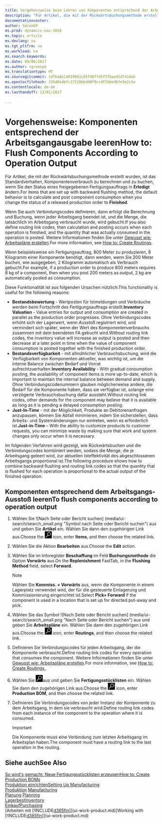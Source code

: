 ```yaml
---
title: Vorgehensweise beim Leeren von Komponenten entsprechend der Arbeitsgangsausgabe leeren
description: "Für Artikel, die mit der Rückwärtsbuchungsmethode erstellt wurden, ist das Standardverhalten, Komponentenverbrauch zu berechnen und zu buchen, wenn Sie den Status eines freigegebenen Fertigungsauftrags in **Erledigt** ändern. Weitere Informationen finden Sie unter Entnahmemethoden."
documentationcenter: 
author: SorenGP
ms.prod: dynamics-nav-2018
ms.topic: article
ms.devlang: na
ms.tgt_pltfrm: na
ms.workload: na
ms.search.keywords: 
ms.date: 09/06/2017
ms.author: sgroespe
ms.translationtype: HT
ms.sourcegitcommit: 1dfba8b14019991c95f40ffd5f7fbaed5df414eb
ms.openlocfilehash: 335d6b4bfc27228bbdd0f9ccdf2bbed6fe9e2c5a
ms.contentlocale: de-de
ms.lasthandoff: 12/01/2017

---
```

# <a name="how-to-flush-components-according-to-operation-output"></a><span data-ttu-id="0076f-104">Vorgehensweise: Komponenten entsprechend der Arbeitsgangausgabe leeren</span><span class="sxs-lookup"><span data-stu-id="0076f-104">How to: Flush Components According to Operation Output</span></span>
<span data-ttu-id="0076f-105">Für Artikel, die mit der Rückwärtsbuchungsmethode erstellt wurden, ist das Standardverhalten, Komponentenverbrauch zu berechnen und zu buchen, wenn Sie den Status eines freigegebenen Fertigungsauftrags in **Erledigt** ändern.</span><span class="sxs-lookup"><span data-stu-id="0076f-105">For items that are set up with backward flushing method, the default behavior is to calculate and post component consumption when you change the status of a released production order to **Finished**.</span></span>  

<span data-ttu-id="0076f-106">Wenn Sie auch Verbindungscodes definieren, dann erfolgt die Berechnung und Buchung, wenn jeder Arbeitsgang beendet ist, und die Menge, die tatsächlich im Arbeitsgang verbraucht wurde, wird gebucht.</span><span class="sxs-lookup"><span data-stu-id="0076f-106">If you also define routing link codes, then calculation and posting occurs when each operation is finished, and the quantity that was actually consumed in the operation is posted.</span></span> <span data-ttu-id="0076f-107">Weitere Informationen finden Sie unter [Gewusst wie: Arbeitspläne erstellen](production-how-to-create-routings.md).</span><span class="sxs-lookup"><span data-stu-id="0076f-107">For more information, see [How to: Create Routings](production-how-to-create-routings.md).</span></span>  

<span data-ttu-id="0076f-108">Wenn beispielsweise ein Fertigungsauftrag, 800 Meter zu produzieren, 8 Kilogramm einer Komponente benötigt, dann werden, wenn Sie 200 Meter buchen, wie ausgegeben, 2 Kilogramm automatisch als Verbrauch gebucht.</span><span class="sxs-lookup"><span data-stu-id="0076f-108">For example, if a production order to produce 800 meters requires 8 kg of a component, then when you post 200 meters as output, 2 kg are automatically posted as consumption.</span></span>  

<span data-ttu-id="0076f-109">Diese Funktionalität ist aus folgenden Ursachen nützlich:</span><span class="sxs-lookup"><span data-stu-id="0076f-109">This functionality is useful for the following reasons:</span></span>  

-   <span data-ttu-id="0076f-110">**Bestandsbewertung** - Wertposten für Istmeldungen und Verbräuche werden beim Fortschritt des Fertigungsauftrags erstellt.</span><span class="sxs-lookup"><span data-stu-id="0076f-110">**Inventory Valuation** - Value entries for output and consumption are created in parallel as the production order progresses.</span></span> <span data-ttu-id="0076f-111">Ohne Verbindungscodes erhöht sich der Lagerwert, wenn Ausstoß registriert wird, und vermindert sich später, wenn der Wert des Komponentenverbrauchs zusammen mit dem beendeten FA gebucht wird.</span><span class="sxs-lookup"><span data-stu-id="0076f-111">Without routing link codes, the inventory value will increase as output is posted and then decrease at a later point in time when the value of component consumption is posted together with the finished production order.</span></span>  
-   <span data-ttu-id="0076f-112">**Bestandsverfügbarkeit** - mit allmählicher Verbrauchsbuchung, wird die Verfügbarkeit von Komponenten aktueller, was wichtig ist, um die interne Balance zwischen Bedarf und Vorrat aufrechtzuerhalten.</span><span class="sxs-lookup"><span data-stu-id="0076f-112">**Inventory Availability** - With gradual consumption posting, the availability of component items is more up-to-date, which is important to maintain the internal balance between demand and supply.</span></span> <span data-ttu-id="0076f-113">Ohne Verbindungscodenummern glauben möglicherweise andere, die Bedarf für die Komponente haben, dass sie verfügbar ist, solange eine verzögerte Verbrauchsbuchung dafür aussteht.</span><span class="sxs-lookup"><span data-stu-id="0076f-113">Without routing link codes, other demands for the component may believe that it is available as long as it is pending a delayed consumption posting.</span></span>  
-   <span data-ttu-id="0076f-114">**Just-In-Time** - mit der Möglichkeit, Produkte an Debitorenanfragen anzupassen, können Sie Abfall minimieren, indem Sie sicherstellen, dass Arbeits- und Systemänderungen nur eintreten, wenn es erforderlich ist.</span><span class="sxs-lookup"><span data-stu-id="0076f-114">**Just-in-Time** – With the ability to customize products to customer requests, you can minimize waste by making sure that work and system changes only occur when it is necessary.</span></span>  

<span data-ttu-id="0076f-115">Im folgenden Verfahren wird gezeigt, wie Rückwärtsbuchen und die Verbindungscodes kombiniert werden, sodass die Menge, die je Arbeitsgang geleert wird, zur aktuellen Isteffektivität des abgeschlossenen Arbeitsgangs proportional ist.</span><span class="sxs-lookup"><span data-stu-id="0076f-115">The following procedure shows how to combine backward flushing and routing link codes so that the quantity that is flushed for each operation is proportional to the actual output of the finished operation.</span></span>  

## <a name="to-flush-components-according-to-operation-output"></a><span data-ttu-id="0076f-116">Komponenten entsprechend dem Arbeitsgangs-Ausstoß leeren</span><span class="sxs-lookup"><span data-stu-id="0076f-116">To flush components according to operation output</span></span>  
1.  <span data-ttu-id="0076f-117">Wählen Sie ![Nach Seite oder Bericht suchen] (media/ui-search/search_small.png "Symbol nach Seite oder Bericht suchen") aus und geben Sie **Artikel** ein. Wählen Sie dann den zugehörigen Link aus.</span><span class="sxs-lookup"><span data-stu-id="0076f-117">Choose the ![Search for Page or Report](media/ui-search/search_small.png "Search for Page or Report icon") icon, enter **Items**, and then choose the related link.</span></span>  
2.  <span data-ttu-id="0076f-118">Wählen Sie die Aktion **Bearbeiten** aus.</span><span class="sxs-lookup"><span data-stu-id="0076f-118">Choose the **Edit** action.</span></span>  
3.  <span data-ttu-id="0076f-119">Wählen Sie im Inforegister **Beschaffung** im Feld **Buchungsmethode** die Option **Vorwärts** aus.</span><span class="sxs-lookup"><span data-stu-id="0076f-119">On the **Replenishment** FastTab, in the **Flushing Method** field, select **Forward**.</span></span>  

    > [!NOTE]  
    >  <span data-ttu-id="0076f-120">Wählen Sie **Kommiss. + Vorwärts** aus, wenn die Komponente in einem Lagerplatz verwendet wird, der für die gesteuerte Einlagerung und Kommissionierung eingerichtet ist.</span><span class="sxs-lookup"><span data-stu-id="0076f-120">Select **Pick+ Forward** if the component is used in a location that is set up for directed put-away and pick.</span></span>  

4.  <span data-ttu-id="0076f-121">Wählen Sie das Symbol ![Nach Seite oder Bericht suchen] (media/ui-search/search_small.png "Nach Seite oder Bericht suchen") aus und geben Sie **Arbeitspläne** ein. Wählen Sie dann den zugehörigen Link aus.</span><span class="sxs-lookup"><span data-stu-id="0076f-121">Choose the ![Search for Page or Report](media/ui-search/search_small.png "Search for Page or Report icon") icon, enter **Routings**, and then choose the related link.</span></span>  
5.  <span data-ttu-id="0076f-122">Definieren Sie Verbindungscodes für jeden Arbeitsgang, der die Komponente verbraucht.</span><span class="sxs-lookup"><span data-stu-id="0076f-122">Define routing link codes for every operation that consumes the component.</span></span> <span data-ttu-id="0076f-123">Weitere Informationen finden Sie unter [Gewusst wie: Arbeitspläne erstellen](production-how-to-create-routings.md).</span><span class="sxs-lookup"><span data-stu-id="0076f-123">For more information, see [How to: Create Routings ](production-how-to-create-routings.md).</span></span>  
6.  <span data-ttu-id="0076f-124">Wählen Sie ![Nach Seite oder Bericht suchen](media/ui-search/search_small.png "Nach Seite oder Bericht suchen")aus und geben Sie **Fertigungsstücklisten** ein. Wählen Sie dann den zugehörigen Link aus.</span><span class="sxs-lookup"><span data-stu-id="0076f-124">Choose the ![Search for Page or Report](media/ui-search/search_small.png "Search for Page or Report icon") icon, enter **Production BOM**, and then choose the related link.</span></span>  
7.  <span data-ttu-id="0076f-125">Definieren Sie Verbindungscodes von jeder Instanz der Komponente zu dem Arbeitsgang, in dem sie verbraucht wird.</span><span class="sxs-lookup"><span data-stu-id="0076f-125">Define routing link codes from each instance of the component to the operation where it is consumed.</span></span>

    > [!IMPORTANT]  
    >  <span data-ttu-id="0076f-126">Die Komponente muss eine Verbindung zum letzten Arbeitsgang im Arbeitsplan haben.</span><span class="sxs-lookup"><span data-stu-id="0076f-126">The component must have a routing link to the last operation in the routing.</span></span>  

## <a name="see-also"></a><span data-ttu-id="0076f-127">Siehe auch</span><span class="sxs-lookup"><span data-stu-id="0076f-127">See Also</span></span>  
[<span data-ttu-id="0076f-128">So wird's gemacht: Neue Fertigungsstücklisten erzeugen</span><span class="sxs-lookup"><span data-stu-id="0076f-128">How to: Create Production BOMs</span></span>](production-how-to-create-production-boms.md)  
[<span data-ttu-id="0076f-129">Produktion einrichten</span><span class="sxs-lookup"><span data-stu-id="0076f-129">Setting Up Manufacturing</span></span>](production-configure-production-processes.md)  
<span data-ttu-id="0076f-130">[Produktion](production-manage-manufacturing.md)  </span><span class="sxs-lookup"><span data-stu-id="0076f-130">[Manufacturing](production-manage-manufacturing.md)  </span></span>  
<span data-ttu-id="0076f-131">[Planung](production-planning.md) </span><span class="sxs-lookup"><span data-stu-id="0076f-131">[Planning](production-planning.md) </span></span>  
[<span data-ttu-id="0076f-132">Lagerbest</span><span class="sxs-lookup"><span data-stu-id="0076f-132">Inventory</span></span>](inventory-manage-inventory.md)  
[<span data-ttu-id="0076f-133">Einkauf</span><span class="sxs-lookup"><span data-stu-id="0076f-133">Purchasing</span></span>](purchasing-manage-purchasing.md)  
<span data-ttu-id="0076f-134">[Arbeiten mit [!INCLUDE[d365fin](includes/d365fin_md.md)]](ui-work-product.md)</span><span class="sxs-lookup"><span data-stu-id="0076f-134">[Working with [!INCLUDE[d365fin](includes/d365fin_md.md)]](ui-work-product.md)</span></span>

